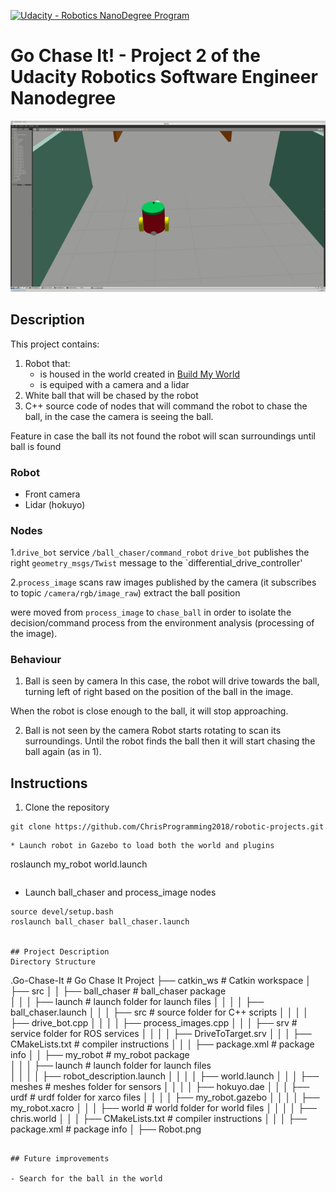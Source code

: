 [![Udacity - Robotics NanoDegree Program](https://s3-us-west-1.amazonaws.com/udacity-robotics/Extra+Images/RoboND_flag.png)](https://www.udacity.com/robotics)
# Go Chase It! - Project 2 of the Udacity Robotics Software Engineer Nanodegree

![Robot](./robot_search.gif)



## Description

This project contains:
1. Robot that:
    - is housed in the world created in [Build My World](https://github.com/ChrisProgramming2018/robotic-projects/tree/master/Project_1_BuildMyWorld "RoboND Project-1")
    - is equiped with a camera and a lidar
2. White ball that will be chased by the robot
3. C++ source code of nodes that will command the robot to chase the ball, in the case the camera is seeing the ball.

Feature in case the ball its not found the robot will scan surroundings until ball is found

### Robot
- Front camera
- Lidar (hokuyo)

### Nodes

1.`drive_bot`
service `/ball_chaser/command_robot`
`drive_bot` publishes the right `geometry_msgs/Twist` message to the `differential_drive_controller'

2.`process_image` scans raw images published by the camera (it subscribes to topic `/camera/rgb/image_raw`) extract the ball position 

   

were moved from `process_image` to `chase_ball` in order to isolate the decision/command process from the environment analysis (processing of the image).

### Behaviour

1. Ball is seen by camera
   In this case, the robot will drive towards the ball, turning left of right based on the position of the ball in the image.


  When the robot is close enough to the ball, it will stop approaching.



2. Ball is not seen by the camera
   Robot starts rotating to scan its surroundings.
   Until the robot finds the ball then it will start chasing the ball again (as in 1).
      
      
## Instructions

1. Clone the repository

```git
git clone https://github.com/ChrisProgramming2018/robotic-projects.git
```
```
* Launch robot in Gazebo to load both the world and plugins  
```
roslaunch my_robot world.launch
```  

```  
* Launch ball_chaser and process_image nodes  
```
source devel/setup.bash
roslaunch ball_chaser ball_chaser.launch


## Project Description  
Directory Structure  
```
.Go-Chase-It                                   # Go Chase It Project
├── catkin_ws                                  # Catkin workspace
│   ├── src
│   │   ├── ball_chaser                        # ball_chaser package        
│   │   │   ├── launch                         # launch folder for launch files
│   │   │   │   ├── ball_chaser.launch
│   │   │   ├── src                            # source folder for C++ scripts
│   │   │   │   ├── drive_bot.cpp
│   │   │   │   ├── process_images.cpp
│   │   │   ├── srv                            # service folder for ROS services
│   │   │   │   ├── DriveToTarget.srv
│   │   │   ├── CMakeLists.txt                 # compiler instructions
│   │   │   ├── package.xml                    # package info
│   │   ├── my_robot                           # my_robot package        
│   │   │   ├── launch                         # launch folder for launch files   
│   │   │   │   ├── robot_description.launch
│   │   │   │   ├── world.launch
│   │   │   ├── meshes                         # meshes folder for sensors
│   │   │   │   ├── hokuyo.dae
│   │   │   ├── urdf                           # urdf folder for xarco files
│   │   │   │   ├── my_robot.gazebo
│   │   │   │   ├── my_robot.xacro
│   │   │   ├── world                         # world folder for world files
│   │   │   │   ├── chris.world
│   │   │   ├── CMakeLists.txt                 # compiler instructions
│   │   │   ├── package.xml                    # package info
│   ├── Robot.png
```

## Future improvements

- Search for the ball in the world  
